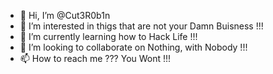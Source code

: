 - 👋 Hi, I’m @Cut3R0b1n
- 👀 I’m interested in thigs that are not your Damn Buisness !!!
- 🌱 I’m currently learning how to Hack Life !!!
- 💞️ I’m looking to collaborate on Nothing, with Nobody !!!
- 📫 How to reach me ??? You Wont !!! 

<!---
Cut3R0b1n/Cut3R0b1n is a ✨ special ✨ repository because its `README.md` (this file) appears on your GitHub profile.
You can click the Preview link to take a look at your changes.
--->
